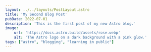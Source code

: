 ```yaml
---
layout: ../../layouts/PostLayout.astro
title: 'My Second Blog Post'
pubDate: 2022-07-01
description: 'This is the first post of my new Astro blog.'
image:
    url: 'https://docs.astro.build/assets/rose.webp'
    alt: 'The Astro logo on a dark background with a pink glow.'
tags: ["astro", "blogging", "learning in public"]
---
```

